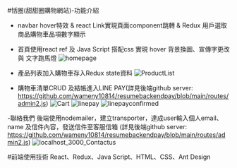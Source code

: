 #恬圈(甜甜圈購物網站)-功能介紹
 - navbar hover特效 & react Link實現頁面component跳轉 & Redux 用戶選取商品購物車品項數字顯示
 - 首頁使用react ref 及 Java Script 搭配css 實現 hover 背景換圖、宣傳字更改 與 文字跑馬燈
 ![homepage](https://user-images.githubusercontent.com/104507463/230573962-43af7e14-aca4-4a4c-a9ab-c6d91ce05a97.png)

 - 產品列表加入購物車存入Redux state資料
 ![ProductList](https://user-images.githubusercontent.com/104507463/230574240-d9d93b6d-b373-484b-a9c3-219b955a21db.png)
 
  - 購物車清單CRUD 及結帳進入LINE PAY(詳見後端github server: https://github.com/wameny10814/resumebackendpay/blob/main/routes/admin2.js)
 ![Cart](https://user-images.githubusercontent.com/104507463/230574179-698b75a7-e0ab-4940-b5ec-b130ed30191d.png)
 ![linepay](https://user-images.githubusercontent.com/104507463/230842787-809ec081-8a4f-4aa3-b653-aa6b79206d43.png)
 ![linepayconfirmed](https://user-images.githubusercontent.com/104507463/230842835-cd838b02-ec6e-4b59-9361-8d1fb1e3ddd7.png)
 
 -聯絡我們 後端使用nodemailer，建立transporter，達成user輸入個人email、name 及信件內容，發送信件至客服信箱 (詳見後端github server: https://github.com/wameny10814/resumebackendpay/blob/main/routes/admin2.js)
 ![localhost_3000_Contactus](https://user-images.githubusercontent.com/104507463/231121067-e5561eea-07a6-417b-9bfd-34c4080c6158.png)



 



#前端使用技術
React、Redux、Java Script、HTML、CSS、Ant Design

